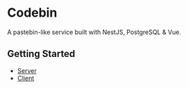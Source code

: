 # Codebin

A pastebin-like service built with NestJS, PostgreSQL & Vue.

## Getting Started

- [Server](./server/README.md)
- [Client](./client/README.md)
